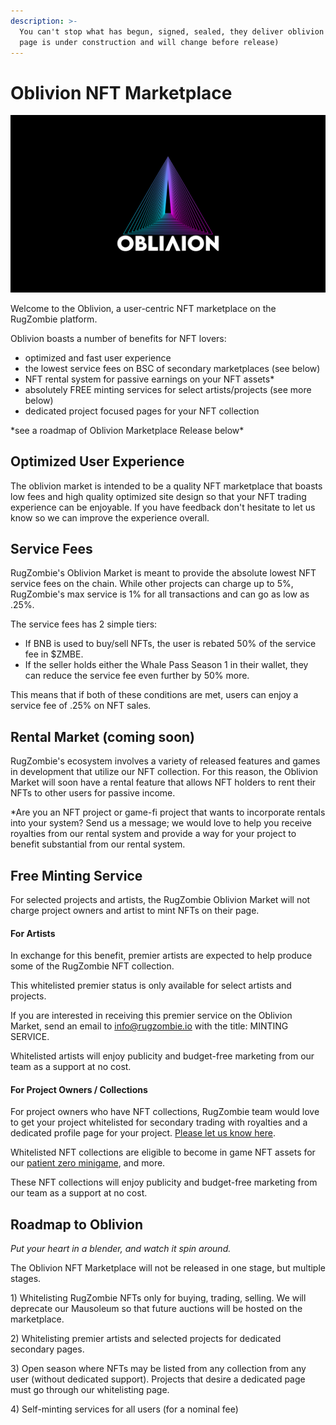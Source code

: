 ```yaml
---
description: >-
  You can't stop what has begun, signed, sealed, they deliver oblivion (this
  page is under construction and will change before release)
---
```


# Oblivion NFT Marketplace

![](<../../.gitbook/assets/Oblivion 2.1.jpg>)

Welcome to the Oblivion, a user-centric NFT marketplace on the RugZombie platform.&#x20;

Oblivion boasts a number of benefits for NFT lovers:

* optimized and fast user experience
* &#x20;the lowest service fees on BSC of secondary marketplaces (see below)
* NFT rental system for passive earnings on your NFT assets\*
* absolutely FREE minting services for select artists/projects (see more below)&#x20;
* dedicated project focused pages for your NFT collection

\*see a roadmap of Oblivion Marketplace Release below\*

## Optimized User Experience

The oblivion market is intended to be a quality NFT marketplace that boasts low fees and high quality optimized site design so that your NFT trading experience can be enjoyable. If you have feedback don't hesitate to let us know so we can improve the experience overall.&#x20;

## Service Fees

RugZombie's Oblivion Market is meant to provide the absolute lowest NFT service fees on the chain. While other projects can charge up to 5%, RugZombie's max service is 1% for all transactions and can go as low as .25%.

The service fees has 2 simple tiers:&#x20;

* If BNB is used to buy/sell NFTs, the user is rebated 50% of the service fee in $ZMBE.&#x20;
* If the seller holds either the Whale Pass Season 1 in their wallet, they can reduce the service fee even further by 50% more.

This means that if both of these conditions are met, users can enjoy a service fee of .25% on NFT sales.&#x20;



## Rental Market (coming soon)



RugZombie's ecosystem involves a variety of released features and games in development that utilize our NFT collection. For this reason, the Oblivion Market will soon have a rental feature that allows NFT holders to rent their NFTs to other users for passive income.&#x20;

\*Are you an NFT project or game-fi project that wants to incorporate rentals into your system? Send us a message; we would love to help you receive royalties from our rental system and provide a way for your project to benefit substantial from our rental system.&#x20;



## Free Minting Service

For selected projects and artists, the RugZombie Oblivion Market will not charge project owners and artist to mint NFTs on their page.&#x20;

#### For Artists

In exchange for this benefit, premier artists are expected to help produce some of the RugZombie NFT collection.&#x20;

This whitelisted premier status is only available for select artists and projects.&#x20;

If you are interested in receiving this premier service on the Oblivion Market, send an email to info@rugzombie.io with the title: MINTING SERVICE.

Whitelisted artists will enjoy publicity and budget-free marketing from our team as a support at no cost.&#x20;

#### For Project Owners / Collections

For project owners who have NFT collections, RugZombie team would love to get your project whitelisted for secondary trading with royalties and a dedicated profile page for your project. [Please let us know here](https://docs.google.com/forms/u/4/d/e/1FAIpQLSdkKJRBugKWdVOryendbJVfLoNX7VB8UKNjH0g6xavDafUKRA/viewform?usp=send\_form).

Whitelisted NFT collections are eligible to become in game NFT assets for our [patient zero minigame](../../nft-+-gamefi-services/patient-o-zero.md), and more.

These NFT collections will enjoy publicity and budget-free marketing  from our team as a support at no cost.&#x20;

## Roadmap to Oblivion

_Put your heart in a blender, and watch it spin around._



The Oblivion NFT Marketplace will not be released in one stage, but multiple stages.&#x20;

1\) Whitelisting RugZombie NFTs only for buying, trading, selling. We will deprecate our Mausoleum so that future auctions will be hosted on the marketplace.&#x20;

2\) Whitelisting premier artists and selected projects for dedicated secondary pages.&#x20;

3\) Open season where NFTs may be listed from any collection from any user (without dedicated support). Projects that desire a dedicated page must go through our whitelisting page.

4\) Self-minting services for all users (for a nominal fee)

